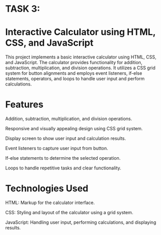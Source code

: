 # TASK 3:
# Interactive Calculator using HTML, CSS, and JavaScript
This project implements a basic interactive calculator using HTML, CSS, and JavaScript. The calculator provides functionality for addition, subtraction, multiplication, and division operations. It utilizes a CSS grid system for button alignments and employs event listeners, if-else statements, operators, and loops to handle user input and perform calculations.

# Features
Addition, subtraction, multiplication, and division operations.

Responsive and visually appealing design using CSS grid system.

Display screen to show user input and calculation results.

Event listeners to capture user input from button.

If-else statements to determine the selected operation.

Loops to handle repetitive tasks and clear functionality.

# Technologies Used
HTML: Markup for the calculator interface.

CSS: Styling and layout of the calculator using a grid system.

JavaScript: Handling user input, performing calculations, and displaying results.
 
